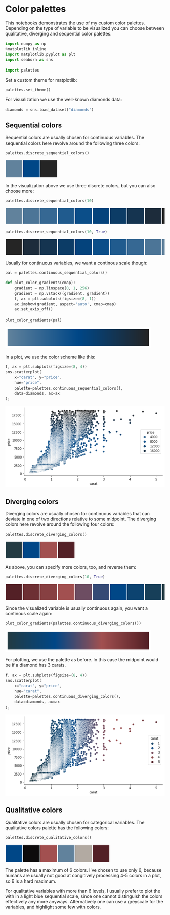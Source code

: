 # Color palettes

This notebooks demonstrates the use of my custom color palettes. Depending on the type of variable to be visualized you can choose between qualitative, diverging and sequential color palettes.


```python
import numpy as np
%matplotlib inline
import matplotlib.pyplot as plt
import seaborn as sns

import palettes
```

Set a custom theme for matplotlib:


```python
palettes.set_theme()
```

For visualization we use the well-known diamonds data:


```python
diamonds = sns.load_dataset("diamonds")
```

## Sequential colors 

Sequential colors are usually chosen for continuous variables. The sequential colors here revolve around the following three colors:


```python
palettes.discrete_sequential_colors()
```




<svg  width="165" height="55"><rect x="0" y="0" width="55" height="55" style="fill:#61829c;stroke-width:2;stroke:rgb(255,255,255)"/><rect x="55" y="0" width="55" height="55" style="fill:#004787;stroke-width:2;stroke:rgb(255,255,255)"/><rect x="110" y="0" width="55" height="55" style="fill:#252525;stroke-width:2;stroke:rgb(255,255,255)"/></svg>



In the visualization above we use three discrete colors, but you can also choose more:


```python
palettes.discrete_sequential_colors(10)
```




<svg  width="550" height="55"><rect x="0" y="0" width="55" height="55" style="fill:#61829c;stroke-width:2;stroke:rgb(255,255,255)"/><rect x="55" y="0" width="55" height="55" style="fill:#4c7597;stroke-width:2;stroke:rgb(255,255,255)"/><rect x="110" y="0" width="55" height="55" style="fill:#366893;stroke-width:2;stroke:rgb(255,255,255)"/><rect x="165" y="0" width="55" height="55" style="fill:#205b8e;stroke-width:2;stroke:rgb(255,255,255)"/><rect x="220" y="0" width="55" height="55" style="fill:#0b4e89;stroke-width:2;stroke:rgb(255,255,255)"/><rect x="275" y="0" width="55" height="55" style="fill:#04437c;stroke-width:2;stroke:rgb(255,255,255)"/><rect x="330" y="0" width="55" height="55" style="fill:#0c3c66;stroke-width:2;stroke:rgb(255,255,255)"/><rect x="385" y="0" width="55" height="55" style="fill:#153450;stroke-width:2;stroke:rgb(255,255,255)"/><rect x="440" y="0" width="55" height="55" style="fill:#1d2c3b;stroke-width:2;stroke:rgb(255,255,255)"/><rect x="495" y="0" width="55" height="55" style="fill:#252525;stroke-width:2;stroke:rgb(255,255,255)"/></svg>




```python
palettes.discrete_sequential_colors(10, True)
```




<svg  width="550" height="55"><rect x="0" y="0" width="55" height="55" style="fill:#252525;stroke-width:2;stroke:rgb(255,255,255)"/><rect x="55" y="0" width="55" height="55" style="fill:#1d2c3b;stroke-width:2;stroke:rgb(255,255,255)"/><rect x="110" y="0" width="55" height="55" style="fill:#153450;stroke-width:2;stroke:rgb(255,255,255)"/><rect x="165" y="0" width="55" height="55" style="fill:#0c3c66;stroke-width:2;stroke:rgb(255,255,255)"/><rect x="220" y="0" width="55" height="55" style="fill:#04437c;stroke-width:2;stroke:rgb(255,255,255)"/><rect x="275" y="0" width="55" height="55" style="fill:#0b4e89;stroke-width:2;stroke:rgb(255,255,255)"/><rect x="330" y="0" width="55" height="55" style="fill:#205b8e;stroke-width:2;stroke:rgb(255,255,255)"/><rect x="385" y="0" width="55" height="55" style="fill:#366893;stroke-width:2;stroke:rgb(255,255,255)"/><rect x="440" y="0" width="55" height="55" style="fill:#4c7597;stroke-width:2;stroke:rgb(255,255,255)"/><rect x="495" y="0" width="55" height="55" style="fill:#61829c;stroke-width:2;stroke:rgb(255,255,255)"/></svg>



Usually for continuous variables, we want a continous scale though:


```python
pal = palettes.continuous_sequential_colors()
```


```python
def plot_color_gradients(cmap):
    gradient = np.linspace(0, 1, 256)
    gradient = np.vstack((gradient, gradient))
    f, ax = plt.subplots(figsize=(8, 1))    
    ax.imshow(gradient, aspect='auto', cmap=cmap)        
    ax.set_axis_off()

plot_color_gradients(pal)
```


    
![png](index_files/index_13_0.png)
    


In a plot, we use the color scheme like this:


```python
f, ax = plt.subplots(figsize=(8, 4))
sns.scatterplot(
    x="carat", y="price",
    hue="price",
    palette=palettes.continuous_sequential_colors(),
    data=diamonds, ax=ax
);
```


    
![png](index_files/index_15_0.png)
    


## Diverging colors 

Diverging colors are usually chosen for continuous variables that can deviate in one of two directions relative to some midpoint. The diverging colors here revolve around the following four colors:


```python
palettes.discrete_diverging_colors()
```




<svg  width="220" height="55"><rect x="0" y="0" width="55" height="55" style="fill:#233b43;stroke-width:2;stroke:rgb(255,255,255)"/><rect x="55" y="0" width="55" height="55" style="fill:#004787;stroke-width:2;stroke:rgb(255,255,255)"/><rect x="110" y="0" width="55" height="55" style="fill:#a25050;stroke-width:2;stroke:rgb(255,255,255)"/><rect x="165" y="0" width="55" height="55" style="fill:#532026;stroke-width:2;stroke:rgb(255,255,255)"/></svg>



As above, you can specify more colors, too, and reverse them:


```python
palettes.discrete_diverging_colors(10, True)
```




<svg  width="550" height="55"><rect x="0" y="0" width="55" height="55" style="fill:#532026;stroke-width:2;stroke:rgb(255,255,255)"/><rect x="55" y="0" width="55" height="55" style="fill:#6d3034;stroke-width:2;stroke:rgb(255,255,255)"/><rect x="110" y="0" width="55" height="55" style="fill:#874042;stroke-width:2;stroke:rgb(255,255,255)"/><rect x="165" y="0" width="55" height="55" style="fill:#a25050;stroke-width:2;stroke:rgb(255,255,255)"/><rect x="220" y="0" width="55" height="55" style="fill:#6d4d62;stroke-width:2;stroke:rgb(255,255,255)"/><rect x="275" y="0" width="55" height="55" style="fill:#354a75;stroke-width:2;stroke:rgb(255,255,255)"/><rect x="330" y="0" width="55" height="55" style="fill:#004787;stroke-width:2;stroke:rgb(255,255,255)"/><rect x="385" y="0" width="55" height="55" style="fill:#0c4370;stroke-width:2;stroke:rgb(255,255,255)"/><rect x="440" y="0" width="55" height="55" style="fill:#173f59;stroke-width:2;stroke:rgb(255,255,255)"/><rect x="495" y="0" width="55" height="55" style="fill:#233b43;stroke-width:2;stroke:rgb(255,255,255)"/></svg>



Since the visualized variable is usually continuous again, you want a continous scale again:


```python
plot_color_gradients(palettes.continuous_diverging_colors())
```


    
![png](index_files/index_21_0.png)
    


For plotting, we use the palette as before. In this case the midpoint would be if a diamond has 3 carats.


```python
f, ax = plt.subplots(figsize=(8, 4))
sns.scatterplot(
    x="carat", y="price",
    hue="carat",
    palette=palettes.continuous_diverging_colors(),
    data=diamonds, ax=ax
);
```


    
![png](index_files/index_23_0.png)
    


## Qualitative colors 

Qualitative colors are usually chosen for categorical variables. The qualitative colors palette has the following colors:


```python
palettes.discrete_qualitative_colors()
```




<svg  width="330" height="55"><rect x="0" y="0" width="55" height="55" style="fill:#004787;stroke-width:2;stroke:rgb(255,255,255)"/><rect x="55" y="0" width="55" height="55" style="fill:#0d0b0c;stroke-width:2;stroke:rgb(255,255,255)"/><rect x="110" y="0" width="55" height="55" style="fill:#a25050;stroke-width:2;stroke:rgb(255,255,255)"/><rect x="165" y="0" width="55" height="55" style="fill:#61829c;stroke-width:2;stroke:rgb(255,255,255)"/><rect x="220" y="0" width="55" height="55" style="fill:#b2aaa2;stroke-width:2;stroke:rgb(255,255,255)"/><rect x="275" y="0" width="55" height="55" style="fill:#532026;stroke-width:2;stroke:rgb(255,255,255)"/></svg>



The palette has a maximum of 6 colors. I've chosen to use only 6, because humans are usually not good at congitively processing 4-5 colors in a plot, so 6 is a hard maximum. 

For qualitative variables with more than 6 levels, I usually prefer to plot the with in a light blue sequential scale, since one cannot distinguish the colors effectively any more anyways. Alternatively one can use a greyscale for the variables, and highlight some few with colors.
